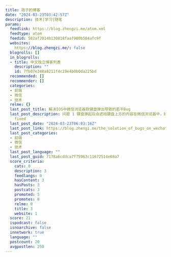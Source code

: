 ```yaml
---
title: 政子的博客
date: "2024-03-23T03:42:57Z"
description: 技术|学习|随笔
params:
  feedlink: https://blog.zhengzi.me/atom.xml
  feedtype: atom
  feedid: 582af2014b130818faaf980b504afc9f
  websites:
    https://blog.zhengzi.me/: false
  blogrolls: []
  in_blogrolls:
  - title: 中文独立博客列表
    description: ""
    id: 7fb87e348a8211f4c19e4b0b0da225bd
  recommended: []
  recommender: []
  categories:
  - 前端
  - 微信
  - 技术
  relme: {}
  last_post_title: 解决IOS中微信浏览器软键盘弹出导致的若干Bug
  last_post_description: 问题 1 键盘弹起后会遮挡键盘上方的内容在微信浏览器中，如果需要模拟一个类似微信聊天的窗口，那么一般情况下需要将输入框使用
    fixed
  last_post_date: "2024-03-23T06:03:16Z"
  last_post_link: https://blog.zhengi.me/the_solution_of_bugs_on_wechat_in_ios/
  last_post_categories:
  - 前端
  - 微信
  - 技术
  last_post_language: ""
  last_post_guid: 7178a6cddca7f75963c11672514e68a7
  score_criteria:
    cats: 0
    description: 3
    feedlangs: 0
    hasContent: 3
    hasPosts: 3
    postcats: 3
    promoted: 5
    promotes: 0
    relme: 0
    title: 3
    website: 1
  score: 21
  ispodcast: false
  isnoarchive: false
  innetwork: true
  language: ""
  postcount: 20
  avgpostlen: 250
---
```

